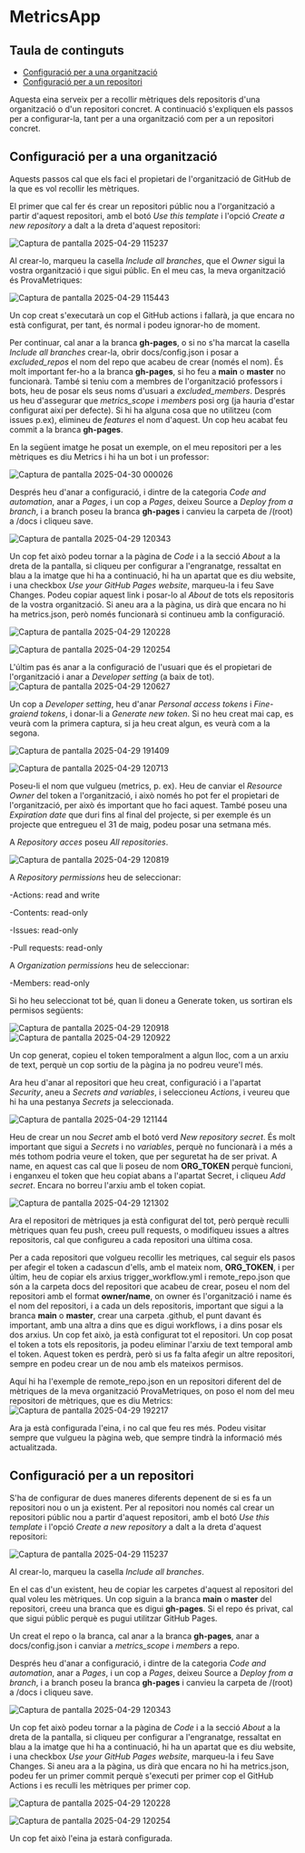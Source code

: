 # MetricsApp

## Taula de continguts
- [Configuració per a una organització](#configuració-per-a-una-organització)
- [Configuració per a un repositori](#configuració-per-a-un-repositori)

Aquesta eina serveix per a recollir mètriques dels repositoris d'una organització o d'un repositori concret. A continuació s'expliquen els passos per a configurar-la, tant per a una organització com per a un repositori concret.

## Configuració per a una organització

Aquests passos cal que els faci el propietari de l'organització de GitHub de la que es vol recollir les mètriques.

El primer que cal fer és crear un repositori públic nou a l'organització a partir d'aquest repositori, amb el botó *Use this template* i l'opció *Create a new repository* a dalt a la dreta d'aquest repositori:

![Captura de pantalla 2025-04-29 115237](https://github.com/user-attachments/assets/9ac050a9-49c7-456e-be5e-18b7dde41a03)

Al crear-lo, marqueu la casella *Include all branches*, que el *Owner* sigui la vostra organització i que sigui públic. En el meu cas, la meva organització és ProvaMetriques:

![Captura de pantalla 2025-04-29 115443](https://github.com/user-attachments/assets/feb94274-420c-4df8-ae57-8709a774c302)

Un cop creat s'executarà un cop el GitHub actions i fallarà, ja que encara no està configurat, per tant, és normal i podeu ignorar-ho de moment.

Per continuar, cal anar a la branca **gh-pages**, o si no s'ha marcat la casella *Include all branches* crear-la, obrir docs/config.json i posar a *excluded_repos* el nom del repo que acabeu de crear (només el nom). És molt important fer-ho a la branca **gh-pages**, si ho feu a **main** o **master** no funcionarà. També si teniu com a membres de l'organització professors i bots, heu de posar els seus noms d'usuari a *excluded_members*. Després us heu d'assegurar que *metrics_scope* i *members* posi org (ja hauria d'estar configurat així per defecte). Si hi ha alguna cosa que no utilitzeu (com issues p.ex), elimineu de *features* el nom d'aquest. Un cop heu acabat feu commit a la branca **gh-pages**.

En la següent imatge he posat un exemple, on el meu repositori per a les mètriques es diu Metrics i hi ha un bot i un professor:

![Captura de pantalla 2025-04-30 000026](https://github.com/user-attachments/assets/9a06cc57-cb6a-4e08-9c57-df0b27405861)

Després heu d'anar a configuració, i dintre de la categoria *Code and automation*, anar a *Pages*, i un cop a *Pages*, deixeu Source a *Deploy from a branch*, i a branch poseu la branca **gh-pages** i canvieu la carpeta de /(root) a /docs i cliqueu save.

![Captura de pantalla 2025-04-29 120343](https://github.com/user-attachments/assets/3028f355-8e3c-43d0-aa34-576498a4372f)

Un cop fet això podeu tornar a la pàgina de *Code* i a la secció *About* a la dreta de la pantalla, si cliqueu per configurar a l'engranatge, ressaltat en blau a la imatge que hi ha a continuació, hi ha un apartat que es diu website, i una checkbox *Use your GitHub Pages website*, marqueu-la i feu Save Changes. Podeu copiar aquest link i posar-lo al *About* de tots els repositoris de la vostra organització. Si aneu ara a la pàgina, us dirà que encara no hi ha metrics.json, però només funcionarà si continueu amb la configuració.

![Captura de pantalla 2025-04-29 120228](https://github.com/user-attachments/assets/dfe2d75e-d6f2-42d9-b564-38c6fc96573a)

![Captura de pantalla 2025-04-29 120254](https://github.com/user-attachments/assets/9aad7d38-f651-4f7c-a83b-bc92de8b74ab)

L'últim pas és anar a la configuració de l'usuari que és el propietari de l'organització i anar a *Developer setting* (a baix de tot).
![Captura de pantalla 2025-04-29 120627](https://github.com/user-attachments/assets/a764257f-7d53-4378-9964-1cccca150e6d)

Un cop a *Developer setting*, heu d'anar *Personal access tokens* i *Fine-graiend tokens*, i donar-li a *Generate new token*. Si no heu creat mai cap, es veurà com la primera captura, si ja heu creat algun, es veurà com a la segona.

![Captura de pantalla 2025-04-29 191409](https://github.com/user-attachments/assets/8092194a-c605-486d-9cea-b5d97e3153de)

![Captura de pantalla 2025-04-29 120713](https://github.com/user-attachments/assets/6539ea62-bb48-451e-b651-c24780291f93)

Poseu-li el nom que vulgueu (metrics, p. ex). Heu de canviar el *Resource Owner* del token a l'organització, i això només ho pot fer el propietari de l'organització, per això és important que ho faci aquest. També poseu una *Expiration date* que duri fins al final del projecte, si per exemple és un projecte que entregueu el 31 de maig, podeu posar una setmana més.

A *Repository acces* poseu *All repositories*.

![Captura de pantalla 2025-04-29 120819](https://github.com/user-attachments/assets/b0881687-23c1-4416-adb9-61cc87ae19c6)

A *Repository permissions* heu de seleccionar: 

-Actions: read and write

-Contents: read-only

-Issues: read-only

-Pull requests: read-only

A *Organization permissions* heu de seleccionar:

-Members: read-only

Si ho heu seleccionat tot bé, quan li doneu a Generate token, us sortiran els permisos següents:

![Captura de pantalla 2025-04-29 120918](https://github.com/user-attachments/assets/de83eed6-f516-4e6c-8a35-ec5f790214ec)
![Captura de pantalla 2025-04-29 120922](https://github.com/user-attachments/assets/011a0bb1-987e-46cb-b2df-3d6ce575461d)

Un cop generat, copieu el token temporalment a algun lloc, com a un arxiu de text, perquè un cop sortiu de la pàgina ja no podreu veure'l més.

Ara heu d'anar al repositori que heu creat, configuració i a l'apartat *Security*, aneu a *Secrets and variables*, i seleccioneu *Actions*, i veureu que hi ha una pestanya *Secrets* ja seleccionada.

![Captura de pantalla 2025-04-29 121144](https://github.com/user-attachments/assets/c1c86f40-fc64-47e5-9ec0-ed3e6cc438d3)

Heu de crear un nou *Secret* amb el botó verd *New repository secret*. És molt important que sigui a *Secrets* i no *variables*, perquè no funcionarà i a més a més tothom podria veure el token, que per seguretat ha de ser privat. A name, en aquest cas cal que li poseu de nom **ORG_TOKEN** perquè funcioni, i enganxeu el token que heu copiat abans a l'apartat Secret, i cliqueu *Add secret*. Encara no borreu l'arxiu amb el token copiat.

![Captura de pantalla 2025-04-29 121302](https://github.com/user-attachments/assets/f6239c7f-0e4b-470f-b184-c4e144c37481)

Ara el repositori de mètriques ja està configurat del tot, però perquè reculli mètriques quan feu push, creeu pull requests, o modifiqueu issues a altres repositoris, cal que configureu a cada repositori una última cosa.

Per a cada repositori que volgueu recollir les metriques, cal seguir els pasos per afegir el token a cadascun d'ells, amb el mateix nom, **ORG_TOKEN**, i per últim, heu de copiar els arxius trigger_workflow.yml i remote_repo.json que són a la carpeta docs del repositori que acabeu de crear, poseu el nom del repositori amb el format **owner/name**, on owner és l'organització i name és el nom del repositori, i a cada un dels repositoris, important que sigui a la branca **main** o **master**, crear una carpeta .github, el punt davant és important, amb una altra a dins que es digui workflows, i a dins posar els dos arxius. Un cop fet això, ja està configurat tot el repositori. Un cop posat el token a tots els repositoris, ja podeu eliminar l'arxiu de text temporal amb el token. Aquest token es perdrà, però si us fa falta afegir un altre repositori, sempre en podeu crear un de nou amb els mateixos permisos.

Aquí hi ha l'exemple de remote_repo.json en un repositori diferent del de mètriques de la meva organització ProvaMetriques, on poso el nom del meu repositori de mètriques, que es diu Metrics:
![Captura de pantalla 2025-04-29 192217](https://github.com/user-attachments/assets/37f4f10c-636a-4090-a68a-e64eb5f864a8)

Ara ja està configurada l'eina, i no cal que feu res més. Podeu visitar sempre que vulgueu la pàgina web, que sempre tindrà la informació més actualitzada.

## Configuració per a un repositori

S'ha de configurar de dues maneres diferents depenent de si es fa un repositori nou o un ja existent. Per al repositori nou només cal crear un repositori públic nou a partir d'aquest repositori, amb el botó *Use this template* i l'opció *Create a new repository* a dalt a la dreta d'aquest repositori:

![Captura de pantalla 2025-04-29 115237](https://github.com/user-attachments/assets/9ac050a9-49c7-456e-be5e-18b7dde41a03)

Al crear-lo, marqueu la casella *Include all branches*.

En el cas d'un existent, heu de copiar les carpetes d'aquest al repositori del qual voleu les mètriques. Un cop siguin a la branca **main** o **master** del repositori, creeu una branca que es digui **gh-pages**. Si el repo és privat, cal que sigui públic perquè es pugui utilitzar GitHub Pages.

Un creat el repo o la branca, cal anar a la branca **gh-pages**, anar a docs/config.json i canviar a *metrics_scope* i *members* a repo.

Després heu d'anar a configuració, i dintre de la categoria *Code and automation*, anar a *Pages*, i un cop a *Pages*, deixeu Source a *Deploy from a branch*, i a branch poseu la branca **gh-pages** i canvieu la carpeta de /(root) a /docs i cliqueu save.

![Captura de pantalla 2025-04-29 120343](https://github.com/user-attachments/assets/3028f355-8e3c-43d0-aa34-576498a4372f)

Un cop fet això podeu tornar a la pàgina de *Code* i a la secció *About* a la dreta de la pantalla, si cliqueu per configurar a l'engranatge, ressaltat en blau a la imatge que hi ha a continuació, hi ha un apartat que es diu website, i una checkbox *Use your GitHub Pages website*, marqueu-la i feu Save Changes. Si aneu ara a la pàgina, us dirà que encara no hi ha metrics.json, podeu fer un primer commit perquè s'executi per primer cop el GitHub Actions i es reculli les mètriques per primer cop.

![Captura de pantalla 2025-04-29 120228](https://github.com/user-attachments/assets/dfe2d75e-d6f2-42d9-b564-38c6fc96573a)

![Captura de pantalla 2025-04-29 120254](https://github.com/user-attachments/assets/9aad7d38-f651-4f7c-a83b-bc92de8b74ab)

Un cop fet això l'eina ja estarà configurada.
